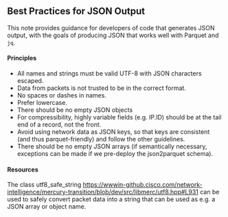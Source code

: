 ## Best Practices for JSON Output



This note provides guidance for developers of code that generates JSON output, with the goals of producing JSON that works well with Parquet and `jq`.

#### Principles

- All names and strings must be valid UTF-8 with JSON characters escaped.
- Data from packets is not trusted to be in the correct format.
- No spaces or dashes in names.
- Prefer lowercase.
- There should be no empty JSON objects
- For compressibility, highly variable fields (e.g. IP.ID) should be at the tail end of a record, not the front.
- Avoid using network data as JSON keys, so that keys are consistent (and thus parquet-friendly) and follow the other guidelines.
- There should be no empty JSON arrays (if semantically necessary, exceptions can be made if we pre-deploy the json2parquet schema).

#### Resources

The class utf8_safe_string
https://wwwin-github.cisco.com/network-intelligence/mercury-transition/blob/dev/src/libmerc/utf8.hpp#L931
can be used to safely convert packet data into a string that can be
used as e.g. a JSON array or object name.
